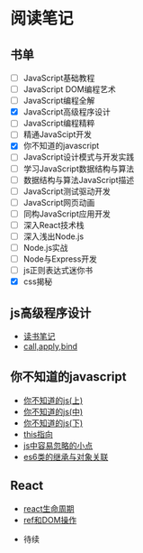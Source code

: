  #  阅读笔记 #
 
 ## 书单
  - [ ] JavaScript基础教程
  - [ ] JavaScript DOM编程艺术
  - [ ] JavaScript编程全解
  - [x] JavaScript高级程序设计
  - [ ] JavaScript编程精粹
  - [ ]  精通JavaScipt开发
  - [x] 你不知道的javascript
  - [ ] JavaScript设计模式与开发实践 
  - [ ] 学习JavaScript数据结构与算法
  - [ ] 数据结构与算法JavaScript描述
  - [ ] JavaScript测试驱动开发
  - [ ] JavaScript网页动画
  - [ ] 同构JavaScript应用开发
  - [ ] 深入React技术栈
  - [ ] 深入浅出Node.js
  - [ ] Node.js实战
  - [ ] Node与Express开发
  - [ ] js正则表达式迷你书
  - [x] css揭秘

## js高级程序设计

 * [读书笔记](https://github.com/LuoShengMen/StudyNotes/blob/master/readNotes/javascript%E9%AB%98%E7%BA%A7%E7%A8%8B%E5%BA%8F%E8%AE%BE%E8%AE%A1.md)
 * [call,apply,bind](https://github.com/LuoShengMen/StudyNotes/issues/28)
 
## 你不知道的javascript

 * [你不知道的js(上)](https://github.com/LuoShengMen/StudyNotes/blob/master/readNotes/%E4%BD%A0%E4%B8%8D%E7%9F%A5%E9%81%93%E7%9A%84javascript(%E4%B8%8A).md)
 * [你不知道的js(中)](https://github.com/LuoShengMen/StudyNotes/blob/master/readNotes/%E4%BD%A0%E4%B8%8D%E7%9F%A5%E9%81%93%E7%9A%84javascript(%E4%B8%AD).md)
 * [你不知道的js(下)](https://github.com/LuoShengMen/StudyNotes/issues/80)
 * [this指向](https://github.com/LuoShengMen/StudyNotes/issues/25)
 * [js中容易忽略的小点](https://github.com/LuoShengMen/StudyNotes/issues/26)
 * [es6类的继承与对象关联](https://github.com/LuoShengMen/StudyNotes/issues/27)
 
 ## React
 * [react生命周期](https://github.com/LuoShengMen/StudyNotes/issues/13)
 * [ref和DOM操作](https://github.com/LuoShengMen/StudyNotes/issues/14)


 - 待续
